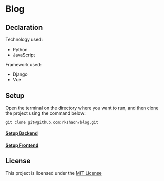 # Blog

## Declaration
Technology used:
- Python
- JavaScript

Framework used:
- Django
- Vue

## Setup
Open the terminal on the directory where you want to run, and then clone the project using the command below:

```
git clone git@github.com:rkshaon/blog.git
```

#### [Setup Backend](./backend/README.md)
#### [Setup Frontend](./frontend/README.md)

## License
This project is licensed under the [MIT License](./LICENSE)